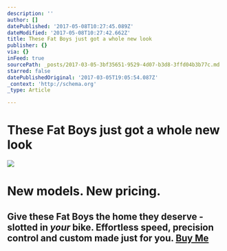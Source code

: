 ```yaml
---
description: ''
author: []
datePublished: '2017-05-08T10:27:45.089Z'
dateModified: '2017-05-08T10:27:42.662Z'
title: These Fat Boys just got a whole new look
publisher: {}
via: {}
inFeed: true
sourcePath: _posts/2017-03-05-3bf35651-9529-4d07-b3d8-3ffd04b3b77c.md
starred: false
datePublishedOriginal: '2017-03-05T19:05:54.087Z'
_context: 'http://schema.org'
_type: Article

---
```

# These Fat Boys just got a whole new look
![](https://the-grid-user-content.s3-us-west-2.amazonaws.com/393bb539-9e28-4b32-8db7-eff00b139a1c.jpg)

# New models. New pricing. 

## Give these Fat Boys the home they deserve - slotted in _your_ bike. Effortless speed, precision control and custom made just for you. [Buy Me][0]

[0]: http://ridefullgas.com/dm8